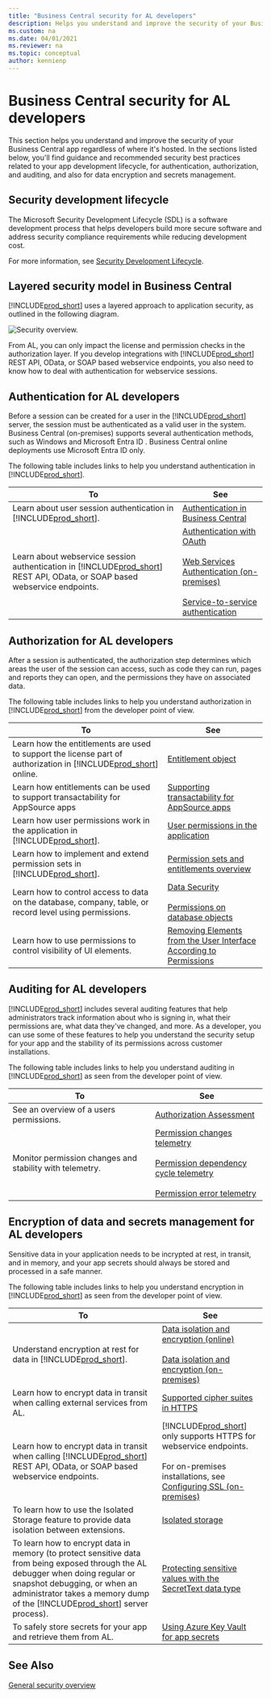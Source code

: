 ```yaml
---
title: "Business Central security for AL developers"
description: Helps you understand and improve the security of your Business Central apps.
ms.custom: na
ms.date: 04/01/2021
ms.reviewer: na
ms.topic: conceptual
author: kennienp
---
```


# Business Central security for AL developers

This section helps you understand and improve the security of your Business Central app regardless of where it's hosted. In the sections listed below, you'll find guidance and recommended security best practices related to your app development lifecycle, for authentication, authorization, and auditing, and also for data encryption and secrets management.


## Security development lifecycle

The Microsoft Security Development Lifecycle (SDL) is a software development process that helps developers build more secure software and address security compliance requirements while reducing development cost. 

For more information, see [Security Development Lifecycle](https://www.microsoft.com/sdl).  


## Layered security model in Business Central

[!INCLUDE[prod_short](../developer/includes/prod_short.md)] uses a layered approach to application security, as outlined in the following diagram.

![Security overview.](../developer/media/security-overview.png "Security overview")

From AL, you can only impact the license and permission checks in the authorization layer. If you develop integrations with [!INCLUDE[prod_short](../developer/includes/prod_short.md)] REST API, OData, or SOAP based webservice endpoints, you also need to know how to deal with authentication for webservice sessions.

## Authentication for AL developers

Before a session can be created for a user in the [!INCLUDE[prod_short](../developer/includes/prod_short.md)] server, the session must be authenticated as a valid user in the system. Business Central (on-premises) supports several authentication methods, such as Windows and Microsoft Entra ID . Business Central online deployments use Microsoft Entra ID only. 

The following table includes links to help you understand authentication in [!INCLUDE[prod_short](../developer/includes/prod_short.md)].

|To      |See      | 
|--------|---------| 
| Learn about user session authentication in [!INCLUDE[prod_short](../developer/includes/prod_short.md)]. | [Authentication in Business Central](./security-application.md#authentication) |
| Learn about webservice session authentication in [!INCLUDE[prod_short](../developer/includes/prod_short.md)] REST API, OData, or SOAP based webservice endpoints. | [Authentication with OAuth](../webservices/authenticate-web-services-using-oauth.md) <br><br> [Web Services Authentication (on-premises)](../webservices/web-services-authentication.md) <br><br> [Service-to-service authentication](../administration/automation-apis-using-s2s-authentication.md) |


## Authorization for AL developers

After a session is authenticated, the authorization step determines which areas the user of the session can access, such as code they can run, pages and reports they can open, and the permissions they have on associated data. 

The following table includes links to help you understand authorization in [!INCLUDE[prod_short](../developer/includes/prod_short.md)] from the developer point of view.


|To      |See      | 
|--------|---------| 
| Learn how the entitlements are used to support the license part of authorization in [!INCLUDE[prod_short](../developer/includes/prod_short.md)] online. | [Entitlement object](../developer/devenv-entitlement-object.md) |
| Learn how entitlements can be used to support transactability for AppSource apps | [Supporting transactability for AppSource apps](../developer/devenv-entitlement-object.md#supporting-transactability-for-appsource-apps)
| Learn how user permissions work in the application in [!INCLUDE[prod_short](../developer/includes/prod_short.md)]. | [User permissions in the application](./user-security.md#user-permissions-in-the-application) |
| Learn how to implement and extend permission sets in [!INCLUDE[prod_short](../developer/includes/prod_short.md)]. | [Permission sets and entitlements overview](../developer/devenv-entitlements-and-permissionsets-overview.md) |
| Learn how to control access to data on the database, company, table, or record level using permissions. | [Data Security](data-security.md?tabs=database-level) <br><br> [Permissions on database objects](../developer/devenv-permissions-on-database-objects.md)|
| Learn how to use permissions to control visibility of UI elements. | [Removing Elements from the User Interface According to Permissions](../administration/hide-ui-elements.md) |


## Auditing for AL developers

[!INCLUDE[prod_short](../developer/includes/prod_short.md)] includes several auditing features that help administrators track information about who is signing in, what their permissions are, what data they've changed, and more. As a developer, you can use some of these features to help you understand the security setup for your app and the stability of its permissions across customer installations. 

The following table includes links to help you understand auditing in [!INCLUDE[prod_short](../developer/includes/prod_short.md)] as seen from the developer point of view.

|To      |See      | 
|--------|---------| 
| See an overview of a users permissions. | [Authorization Assessment](/dynamics365/business-central/ui-how-users-permissions#to-get-an-overview-of-a-users-permissions)|
| Monitor permission changes and stability with telemetry. | [Permission changes telemetry](../administration/telemetry-permission-changes-trace.md) <br><br> [Permission dependency cycle telemetry](../administration/telemetry-permission-dependency-cycle-trace.md) <br><br> [Permission error telemetry](../administration/telemetry-permission-error-trace.md) |


## Encryption of data and secrets management for AL developers

Sensitive data in your application needs to be incrypted at rest, in transit, and in memory, and your app secrets should always be stored and processed in a safe manner.

The following table includes links to help you understand encryption in [!INCLUDE[prod_short](../developer/includes/prod_short.md)] as seen from the developer point of view.

|To      |See      | 
|--------|---------| 
| Understand encryption at rest for data in [!INCLUDE[prod_short](../developer/includes/prod_short.md)]. | [Data isolation and encryption (online)](./security-online.md#data-isolation-and-encryption)  <br><br> [Data isolation and encryption (on-premises)](../developer/devenv-encrypting-data.md) |
| Learn how to encrypt data in transit when calling external services from AL. | [Supported cipher suites in HTTPS](../developer/devenv-supported-cipher-suites.md) |
| Learn how to encrypt data in transit when calling [!INCLUDE[prod_short](../developer/includes/prod_short.md)] REST API, OData, or SOAP based webservice endpoints. | [!INCLUDE[prod_short](../developer/includes/prod_short.md)] only supports HTTPS for webservice endpoints. <br><br> For on-premises installations, see [Configuring SSL (on-premises)](../deployment/configure-ssl-web-client-connection.md) |
| To learn how to use the Isolated Storage feature to provide data isolation between extensions. | [Isolated storage](../developer/devenv-isolated-storage.md) |
| To learn how to encrypt data in memory (to protect sensitive data from being exposed through the AL debugger when doing regular or snapshot debugging, or when an administrator takes a memory dump of the [!INCLUDE[prod_short](../developer/includes/prod_short.md)] server process). |[Protecting sensitive values with the SecretText data type](../developer/devenv-secret-text.md)|
| To safely store secrets for your app and retrieve them from AL. | [Using Azure Key Vault for app secrets](../developer/devenv-app-key-vault-overview.md) |


## See Also  

[General security overview](security-and-protection.md)   